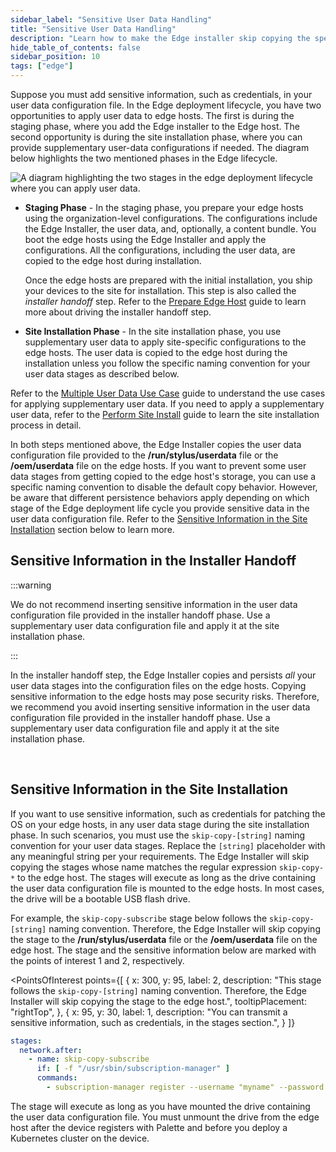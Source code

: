 ```yaml
---
sidebar_label: "Sensitive User Data Handling"
title: "Sensitive User Data Handling"
description: "Learn how to make the Edge installer skip copying the specific user data stages to the edge hosts so that you can use sensitive information in the user data stages."
hide_table_of_contents: false
sidebar_position: 10
tags: ["edge"]
---
```



Suppose you must add sensitive information, such as credentials, in your user data configuration file. In the Edge deployment lifecycle, you have two opportunities to apply user data to edge hosts. The first is during the staging phase, where you add the Edge installer to the Edge host. The second opportunity is during the site installation phase, where you can provide supplementary user-data configurations if needed. The diagram below highlights the two mentioned phases in the Edge lifecycle.  


  ![A diagram highlighting the two stages in the edge deployment lifecycle where you can apply user data.](/edge_edge-configuration_cloud-init_user-data.png)



- **Staging Phase** - In the staging phase, you prepare your edge hosts using the organization-level configurations. The configurations include the Edge Installer, the user data, and, optionally, a content bundle. You boot the edge hosts using the Edge Installer and apply the configurations. All the configurations, including the user data, are copied to the edge host during installation. 

  Once the edge hosts are prepared with the initial installation, you ship your devices to the site for installation. This step is also called the *installer handoff* step. Refer to the [Prepare Edge Host](../site-deployment/stage.md#prepare-edge-host) guide to learn more about driving the installer handoff step.


- **Site Installation Phase** - In the site installation phase, you use supplementary user data to apply site-specific configurations to the edge hosts. The user data is copied to the edge host during the installation unless you follow the specific naming convention for your user data stages as described below. 

 Refer to the [Multiple User Data Use Case](../edgeforge-workflow/prepare-user-data.md#multiple-user-data-use-case) guide to understand the use cases for applying supplementary user data. If you need to apply a supplementary user data, refer to the [Perform Site Install](../site-deployment/site-installation/site-installation.md) guide to learn the site installation process in detail. 


In both steps mentioned above, the Edge Installer copies the user data configuration file provided to the **/run/stylus/userdata** file or the **/oem/userdata** file on the edge hosts. If you want to prevent some user data stages from getting copied to the edge host's storage, you can use a specific naming convention to disable the default copy behavior. However, be aware that different persistence behaviors apply depending on which stage of the Edge deployment life cycle you provide sensitive data in the user data configuration file. Refer to the [Sensitive Information in the Site Installation](#sensitive-information-in-the-site-installation) section below to learn more.
<br />

## Sensitive Information in the Installer Handoff


:::warning

We do not recommend inserting sensitive information in the user data configuration file provided in the installer handoff phase. Use a supplementary user data configuration file and apply it at the site installation phase. 

:::


In the installer handoff step, the Edge Installer copies and persists *all* your user data stages into the configuration files on the edge hosts. Copying sensitive information to the edge hosts may pose security risks. Therefore, we recommend you avoid inserting sensitive information in the user data configuration file provided in the installer handoff phase. Use a supplementary user data configuration file and apply it at the site installation phase.


<br />

## Sensitive Information in the Site Installation

If you want to use sensitive information, such as credentials for patching the OS on your edge hosts, in any user data stage during the site installation phase. In such scenarios, you must use the `skip-copy-[string]` naming convention for your user data stages. Replace the `[string]` placeholder with any meaningful string per your requirements. The Edge Installer will skip copying the stages whose name matches the regular expression `skip-copy-*` to the edge host. The stages will execute as long as the drive containing the user data configuration file is mounted to the edge hosts. In most cases, the drive will be a bootable USB flash drive. 

For example, the `skip-copy-subscribe` stage below follows the `skip-copy-[string]` naming convention. Therefore, the Edge Installer will skip copying the stage to the **/run/stylus/userdata** file or the **/oem/userdata** file on the edge host. The stage and the sensitive information below are marked with the points of interest 1 and 2, respectively. 
<br />

<PointsOfInterest
  points={[
    {
      x: 300,
      y: 95,
      label: 2,
      description: "This stage follows the `skip-copy-[string]` naming convention. Therefore, the Edge Installer will skip copying the stage to the edge host.",
      tooltipPlacement: "rightTop",
    },
    {
      x: 95,
      y: 30,
      label: 1,
      description: "You can transmit a sensitive information, such as credentials, in the stages section.",
    }
  ]}
>

```yaml
stages:
  network.after:
    - name: skip-copy-subscribe
      if: [ -f "/usr/sbin/subscription-manager" ]
      commands:
        - subscription-manager register --username "myname" --password 'mypassword' 
```

</PointsOfInterest>

The stage will execute as long as you have mounted the drive containing the user data configuration file. You must unmount the drive from the edge host after the device registers with Palette and before you deploy a Kubernetes cluster on the device.  
